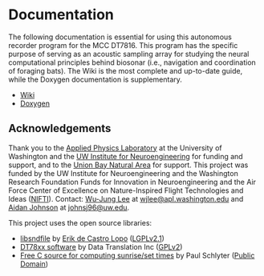 # Documentation
The following documentation is essential for using this autonomous recorder program for the MCC DT7816. This program has the specific purpose of serving as an acoustic sampling array for studying the neural computational principles behind biosonar (i.e., navigation and coordination of foraging bats). The Wiki is the most complete and up-to-date guide, while the Doxygen documentation is supplementary. 
* [Wiki](https://github.com/aidanjohnson/dt7816/wiki)
* [Doxygen](https://github.com/aidanjohnson/dt7816/tree/f8a4ccb92a67c16e4d23e182c011c55ef94b3e6c/example-applications/dt78xx-examples/recorder/Documentation/html)

## Acknowledgements
Thank you to the [Applied Physics Laboratory](http://www.apl.washington.edu/) at the University of Washington and the [UW Institute for Neuroengineering](http://uwin.washington.edu/) for funding and support, and to the [Union Bay Natural Area](https://botanicgardens.uw.edu/center-for-urban-horticulture/visit/union-bay-natural-area/) for support. This project was funded by the UW Institute for Neuroengineering and the Washington Research Foundation Funds for Innovation in Neuroengineering and the Air Force Center of Excellence on Nature-Inspired Flight Technologies and Ideas ([NIFTI](http://nifti.washington.edu/)). Contact: [Wu-Jung Lee](https://leewujung.github.io/) at wjlee@apl.washington.edu and [Aidan Johnson](https://aidanjohnson.github.io/) at johnsj96@uw.edu.

This project uses the open source libraries:
* [libsndfile](http://www.mega-nerd.com/libsndfile/) by [Erik de Castro Lopo](https://github.com/erikd/libsndfile) ([LGPLv2.1](https://opensource.org/licenses/LGPL-2.1))
* [DT78xx software](https://www.mccdaq.com/Products/ARM-DAQ/DT7816) by Data Translation Inc ([GPLv2](https://opensource.org/licenses/gpl-2.0.php))
* [Free C source for computing sunrise/set times](http://stjarnhimlen.se/english.html) by Paul Schlyter ([Public Domain](http://stjarnhimlen.se/snippets/snippets.(c)))
